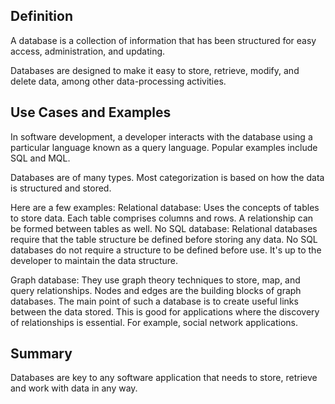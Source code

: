 ## Definition

A database is a collection of information that has been structured for easy access, administration, and updating.

Databases are designed to make it easy to store, retrieve, modify, and delete data, among other data-processing activities.

## Use Cases and Examples

In software development, a developer interacts with the database using a particular language known as a query language. Popular examples include SQL and MQL.

Databases are of many types.  Most categorization is based on how the data is structured and stored.

Here are a few examples:
Relational database: Uses the concepts of tables to store data. Each table comprises columns and rows. A relationship can be formed between tables as well.
No SQL database: Relational databases require that the table structure be defined before storing any data. No SQL databases do not require a structure to be defined before use. It's up to the developer to maintain the data structure.

Graph database: They use graph theory techniques to store, map, and query relationships. Nodes and edges are the building blocks of graph databases. The main point of such a database is to create useful links between the data stored. This is good for applications where the discovery of relationships is essential. For example, social network applications.

## Summary

Databases are key to any software application that needs to store, retrieve and work with data in any way.
